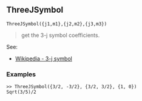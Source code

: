 ## ThreeJSymbol

```
ThreeJSymbol({j1,m1},{j2,m2},{j3,m3})
```

> get the 3-j symbol coefficients.

See:  
* [Wikipedia - 3-j symbol](https://en.wikipedia.org/wiki/3-j_symbol)   

### Examples

```  
>> ThreeJSymbol({3/2, -3/2}, {3/2, 3/2}, {1, 0}) 
Sqrt(3/5)/2
```
